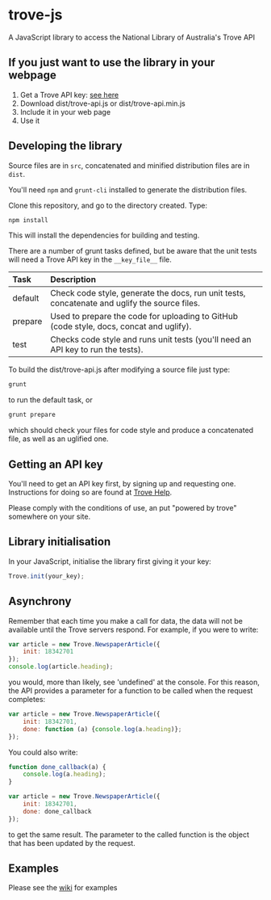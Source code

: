 # trove-js
A JavaScript library to access the National Library of Australia's Trove API

## If you just want to use the library in your webpage
1. Get a Trove API key: [see here](#getting_key)
2. Download dist/trove-api.js or dist/trove-api.min.js
3. Include it in your web page
4. Use it

## Developing the library

Source files are in `src`, concatenated and minified distribution files are in `dist`.

You'll need `npm` and `grunt-cli` installed to generate the distribution files.

Clone this repository, and go to the directory created. Type:

```bash
npm install
```

This will install the dependencies for building and testing.

There are a number of grunt tasks defined, but be aware that the unit tests will need a Trove API key in the `__key_file__` file.

| Task      | Description
|:--------- |:-------------
| default   | Check code style, generate the docs, run unit tests, concatenate and uglify the source files.
| prepare   | Used to prepare the code for uploading to GitHub (code style, docs, concat and uglify).
| test      | Checks code style and runs unit tests (you'll need an API key to run the tests).

To build the dist/trove-api.js after modifying a source file just type:

```bash
grunt
```

to run the default task, or

```bash
grunt prepare
```

which should check your files for code style and produce a concatenated file, as well as an uglified one.

## <a name="getting_key"></a>Getting an API key
You'll need to get an API key first, by signing up and requesting one. Instructions for doing so are found at [Trove Help](http://help.nla.gov.au/trove/building-with-trove/api).

Please comply with the conditions of use, an put "powered by trove" somewhere on your site.

## Library initialisation
In your JavaScript, initialise the library first giving it your key:

```javascript
Trove.init(your_key);
```

## Asynchrony
Remember that each time you make a call for data, the data will not be available until the Trove servers respond. For example, if you were to write:

```javascript
var article = new Trove.NewspaperArticle({
    init: 18342701
});
console.log(article.heading);
```

you would, more than likely, see 'undefined' at the console.  For this reason, the API provides a parameter for a function to be called when the request completes:

```javascript
var article = new Trove.NewspaperArticle({
    init: 18342701,
    done: function (a) {console.log(a.heading)};
});
```

You could also write:

```javascript
function done_callback(a) {
    console.log(a.heading);
}

var article = new Trove.NewspaperArticle({
    init: 18342701,
    done: done_callback
});
```

to get the same result. The parameter to the called function is the object that has been updated by the request.

## Examples

Please see the [wiki](https://github.com/chrrrisw/trove-js/wiki) for examples
